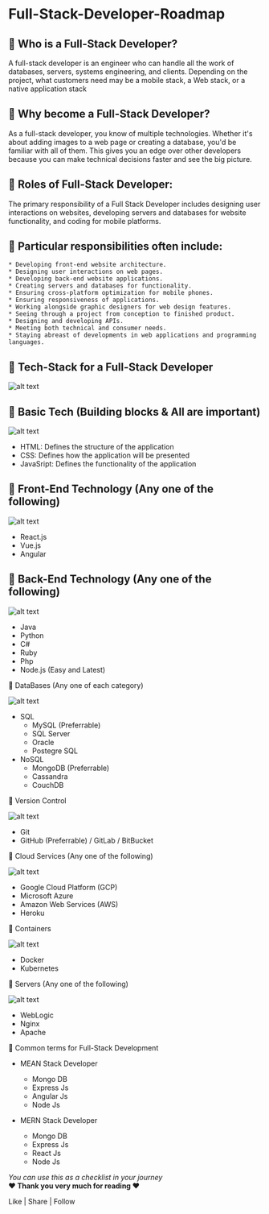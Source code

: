 # Full-Stack-Developer-Roadmap

## 📌 Who is a Full-Stack Developer?

A full-stack developer is an engineer who can handle all the work of databases, servers, systems engineering, and clients. Depending on the project, what customers need may be a mobile stack, a Web stack, or a native application stack

## 📌 Why become a Full-Stack Developer?

As a full-stack developer, you know of multiple technologies. Whether it's about adding images to a web page or creating a database, you'd be familiar with all of them. This gives you an edge over other developers because you can make technical decisions faster and see the big picture.

## 📌 Roles of Full-Stack Developer:

The primary responsibility of a Full Stack Developer includes designing user interactions on websites, developing servers and databases for website functionality, and coding for mobile platforms.

## 📌 Particular responsibilities often include:

    * Developing front-end website architecture.
    * Designing user interactions on web pages.
    * Developing back-end website applications.
    * Creating servers and databases for functionality.
    * Ensuring cross-platform optimization for mobile phones.
    * Ensuring responsiveness of applications.
    * Working alongside graphic designers for web design features.
    * Seeing through a project from conception to finished product.
    * Designing and developing APIs.
    * Meeting both technical and consumer needs.
    * Staying abreast of developments in web applications and programming languages.

## 📌 Tech-Stack for a Full-Stack Developer 

![alt text](https://github.com/gyanprakash0221/Full-Stack-Developer-Roadmap/blob/main/resources/images/fullstackdeveloper.jpg)

## 🚩 Basic Tech (Building blocks & All are important) 

![alt text](https://github.com/gyanprakash0221/Full-Stack-Developer-Roadmap/blob/main/resources/images/building%20blocks.jpg)   
  *  HTML: Defines the structure of the application
  *  CSS: Defines how the application will be presented
  *  JavaSript: Defines the functionality of the application

## 🚩 Front-End Technology (Any one of the following)

![alt text](https://github.com/gyanprakash0221/Full-Stack-Developer-Roadmap/blob/main/resources/images/frontend.png)
   * React.js
   * Vue.js
   * Angular

## 🚩 Back-End Technology (Any one of the following)

![alt text](https://github.com/gyanprakash0221/Full-Stack-Developer-Roadmap/blob/main/resources/images/fullstack.jpg)

   * Java
   * Python
   * C#
   * Ruby
   * Php
   * Node.js (Easy and Latest)

🚩 DataBases (Any one of each category)

![alt text](https://github.com/gyanprakash0221/Full-Stack-Developer-Roadmap/blob/main/resources/images/databases.jpeg)

   * SQL
       * MySQL (Preferrable)
       * SQL Server
       * Oracle
       * Postegre SQL
   * NoSQL
       * MongoDB (Preferrable)
       * Cassandra
       * CouchDB

🚩 Version Control

![alt text](https://github.com/gyanprakash0221/Full-Stack-Developer-Roadmap/blob/main/resources/images/versioncontrol.jpeg)

   * Git
   * GitHub (Preferrable) / GitLab / BitBucket

🚩 Cloud Services (Any one of the following)

![alt text](https://github.com/gyanprakash0221/Full-Stack-Developer-Roadmap/blob/main/resources/images/cloud%20service.png)

   * Google Cloud Platform (GCP)
   * Microsoft Azure
   * Amazon Web Services (AWS)
   * Heroku

🚩 Containers

![alt text](https://github.com/gyanprakash0221/Full-Stack-Developer-Roadmap/blob/main/resources/images/containers.png)

   * Docker
   * Kubernetes

🚩 Servers (Any one of the following)

![alt text](https://github.com/gyanprakash0221/Full-Stack-Developer-Roadmap/blob/main/resources/images/servers.jpeg)<br>
    
   * WebLogic
   * Nginx
   * Apache

📌 Common terms for Full-Stack Development

   * MEAN Stack Developer
       * Mongo DB
       * Express Js
       * Angular Js
       * Node Js
        
   * MERN Stack Developer
       * Mongo DB
       * Express Js
       * React Js
       * Node Js

*You can use this as a checklist in your journey*<br>
**❤️ Thank you very much for reading ❤️**

Like | Share | Follow
